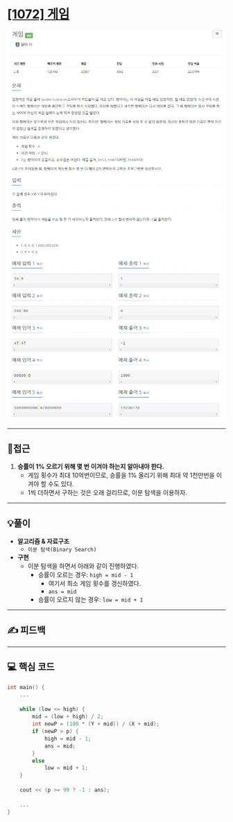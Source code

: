# [[1072] 게임](https://www.acmicpc.net/problem/1072)

![](imgs/1.PNG)
![](imgs/2.PNG)
___
## 🤔접근
1. <b>승률이 1% 오르기 위해 몇 번 이겨야 하는지 알아내야 한다.</b>
	- 게임 횟수가 최대 10억번이므로, 승률을 1% 올리기 위해 최대 약 1천만번을 이겨야 할 수도 있다.
	- 1씩 더하면서 구하는 것은 오래 걸리므로, 이분 탐색을 이용하자.
___
## 💡풀이
- <B>알고리즘 & 자료구조</B>
	- `이분 탐색(Binary Search)`
- <b>구현</b>
	- 이분 탐색을 하면서 아래와 같이 진행하였다.
		- 승률이 오르는 경우: `high = mid - 1`
			- 여기서 최소 게임 횟수를 갱신하였다.
			- `ans = mid`
		- 승률이 오르지 않는 경우: `low = mid + 1`
___
## ✍ 피드백
___
## 💻 핵심 코드
```c++
int main() {
	...

	while (low <= high) {
		mid = (low + high) / 2;
		int newP = (100 * (Y + mid)) / (X + mid);
		if (newP > p) {
			high = mid - 1;
			ans = mid;
		}
		else 
			low = mid + 1;
	}

	cout << (p >= 99 ? -1 : ans);

	...
}
```